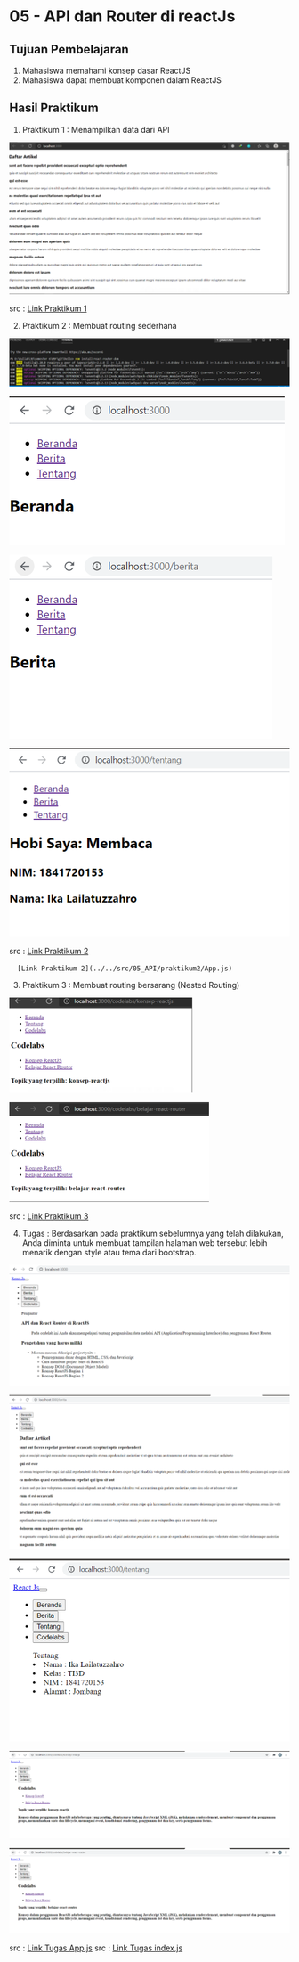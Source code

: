 # 05 - API dan Router di reactJs

## Tujuan Pembelajaran

1. Mahasiswa memahami konsep dasar ReactJS
2. Mahasiswa dapat membuat komponen dalam ReactJS

## Hasil Praktikum

1. Praktikum 1 : Menampilkan data dari API

![contoh gambar](img/1.png)

src : [Link Praktikum 1](../../src/05_API/praktikum1/index.js)

2. Praktikum 2 : Membuat routing sederhana

![contoh gambar](img/2.PNG)

![contoh gambar](img/2.1.PNG)

![contoh gambar](img/2.2.PNG)

![contoh gambar](img/2.3.PNG)

src : [Link Praktikum 2](../../src/05_API/praktikum2/index.js)

      [Link Praktikum 2](../../src/05_API/praktikum2/App.js)

3. Praktikum 3 : Membuat routing bersarang (Nested Routing)


![contoh gambar](img/3.png)

![contoh gambar](img/3.1.png)

src : [Link Praktikum 3](../../src/05_API/praktikum3/App.js)

4. Tugas : Berdasarkan pada praktikum sebelumnya yang telah dilakukan, 
Anda diminta untuk membuat tampilan halaman web tersebut lebih menarik dengan style atau tema dari bootstrap.

![contoh gambar](img/5.PNG)

![contoh gambar](img/5.1.PNG)

![contoh gambar](img/5.2.PNG)

![contoh gambar](img/5.3.PNG)

![contoh gambar](img/5.4.PNG)

src : [Link Tugas App.js](../../src/05_API/tugas/App.js)
src : [Link Tugas index.js](../../src/05_API/tugas/index.js)